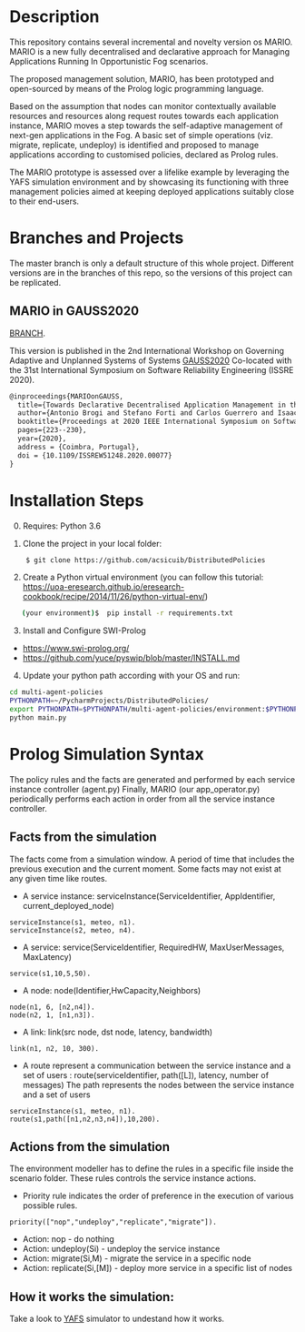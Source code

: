 # Description
This repository contains several incremental and novelty version os MARIO. MARIO is a new fully decentralised and declarative approach for Managing Applications Running In Opportunistic Fog scenarios. 

The proposed management solution, MARIO, has been prototyped and open-sourced by means of the Prolog logic programming language.

Based on the assumption that nodes can monitor contextually available resources and resources along request routes towards each application instance, MARIO moves a step towards the self-adaptive management of next-gen applications in the Fog. A basic set of simple operations (viz. migrate, replicate, undeploy) is identified and proposed to manage applications according to customised policies, declared as Prolog rules. 
 
The MARIO prototype is assessed over a lifelike example by leveraging the YAFS simulation environment and by showcasing its functioning with three management policies aimed at keeping deployed applications suitably close to their end-users.

# Branches and Projects

The master branch is only a default structure of this whole project. Different versions are in the branches of this repo, so the versions of this project can be replicated.

## MARIO in GAUSS2020

[BRANCH](https://github.com/acsicuib/MARIO/tree/gauss2020).
 
This version is published in the 2nd International Workshop on Governing Adaptive and Unplanned Systems of Systems [GAUSS2020](http://gauss2020.disim.univaq.it/)  Co-located with the 31st International Symposium on Software Reliability Engineering (ISSRE 2020).

```latex
@inproceedings{MARIOonGAUSS,
  title={Towards Declarative Decentralised Application Management in the Fog},
  author={Antonio Brogi and Stefano Forti and Carlos Guerrero and Isaac Lera},
  booktitle={Proceedings at 2020 IEEE International Symposium on Software Reliability Engineering Workshops (ISSREW) },
  pages={223--230},
  year={2020},
  address = {Coimbra, Portugal},
  doi = {10.1109/ISSREW51248.2020.00077}
}
```


# Installation Steps
0. Requires: Python 3.6

1. Clone the project in your local folder:

```bash
    $ git clone https://github.com/acsicuib/DistributedPolicies

```

2. Create a Python virtual environment (you can follow this tutorial: https://uoa-eresearch.github.io/eresearch-cookbook/recipe/2014/11/26/python-virtual-env/)

```bash
   (your environment)$  pip install -r requirements.txt
```
3. Install and Configure SWI-Prolog
- https://www.swi-prolog.org/
- https://github.com/yuce/pyswip/blob/master/INSTALL.md


4. Update your python path according with your OS and run: 
```bash
cd multi-agent-policies
PYTHONPATH=~/PycharmProjects/DistributedPolicies/
export PYTHONPATH=$PYTHONPATH/multi-agent-policies/environment:$PYTHONPATH
python main.py
```

# Prolog Simulation Syntax

The policy rules and the facts are generated and performed  by each service instance controller (agent.py)
Finally, MARIO (our app_operator.py) periodically performs each action in order from all the service instance controller.


## Facts from the simulation

The facts come from a simulation window. A period of time that includes the previous execution and the current moment. Some facts may not exist at any given time like routes.

- A service instance: serviceInstance(ServiceIdentifier, AppIdentifier, current_deployed_node)
````text
serviceInstance(s1, meteo, n1).
serviceInstance(s2, meteo, n4).
````

- A service: service(ServiceIdentifier, RequiredHW, MaxUserMessages, MaxLatency)
````text
service(s1,10,5,50).
````

- A node: node(Identifier,HwCapacity,Neighbors)
````text
node(n1, 6, [n2,n4]).
node(n2, 1, [n1,n3]).
```` 

- A link: link(src node, dst node, latency, bandwidth)
````text
link(n1, n2, 10, 300).
```` 

- A route represent a communication between the service instance and a set of users : route(serviceIdentifier, path([L]), latency, number of messages)
The path represents the nodes between the service instance and a set of users 
````text
serviceInstance(s1, meteo, n1).
route(s1,path([n1,n2,n3,n4]),10,200).
```` 

## Actions from the simulation

The environment modeller has to define the rules in a specific file inside the scenario folder. These rules controls the service instance actions.

- Priority rule indicates the order of preference in the execution of various possible rules.
````text
priority(["nop","undeploy","replicate","migrate"]).
```` 

- Action: nop - do nothing
- Action: undeploy(Si) - undeploy the service instance
- Action: migrate(Si,M) - migrate the service in a specific node
- Action: replicate(Si,[M]) - deploy more service in a specific list of nodes

## How it works the simulation:
Take a look to [YAFS](https://github.com/acsicuib/YAFS) simulator to undestand how it works.

